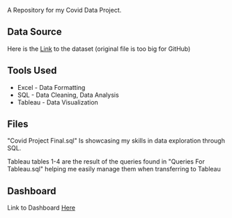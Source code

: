 A Repository for my Covid Data Project. 

## Data Source
Here is the [Link](https://ourworldindata.org/covid-deaths) to the dataset (original file is too big for GitHub)

## Tools Used 
- Excel - Data Formatting 
- SQL - Data Cleaning, Data Analysis
- Tableau - Data Visualization

## Files
"Covid Project Final.sql" Is showcasing my skills in data exploration through SQL.

Tableau tables 1-4 are the result of the queries found in "Queries For Tableau.sql" helping me easily manage them when transferring to Tableau

## Dashboard
Link to Dashboard [Here](https://public.tableau.com/app/profile/jayden.lopez3180/viz/CovidDashboard_17166822523450/Dashboard1)
